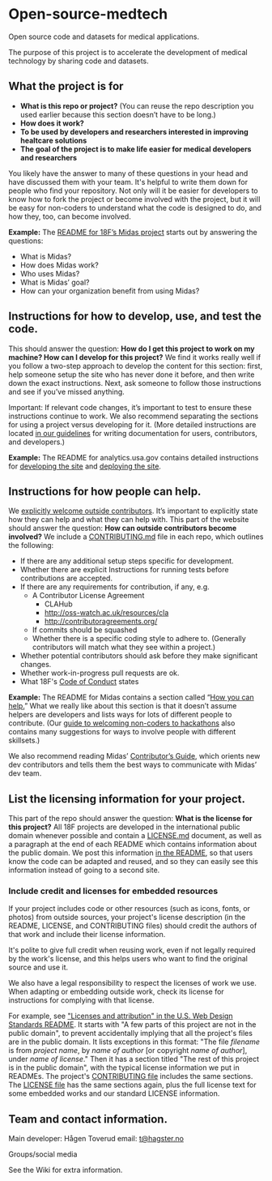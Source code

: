 # Open-source-medtech
Open source code and datasets for medical applications.

The purpose of this project is to accelerate the development of medical technology by sharing code and datasets.



## What the project is for


* **What is this repo or project?** (You can reuse the repo description you used earlier because this section doesn’t have to be long.)
* **How does it work?**
* **To be used by developers and researchers interested in improving healtcare solutions**
* **The goal of the project is to make life easier for medical developers and researchers**  

You likely have the answer to many of these questions in your head and have discussed them with your team. It's helpful to write them down for people who find your repository. Not only will it be easier for developers to know how to fork the project or become involved with the project, but it will be easy for non-coders to understand what the code is designed to do, and how they, too, can become involved.

**Example:** The [README for 18F’s Midas project](https://github.com/18f/midas) starts out by answering the questions:

* What is Midas?
* How does Midas work?
* Who uses Midas?
* What is Midas’ goal?
* How can your organization benefit from using Midas?

## Instructions for how to develop, use, and test the code.

This should answer the question: **How do I get this project to work on my machine? How can I develop for this project?** We find it works really well if you follow a two-step approach to develop the content for this section: first, help someone setup the site who has never done it before, and then write down the exact instructions. Next, ask someone to follow those instructions and see if you’ve missed anything.

Important: If relevant code changes, it’s important to test to ensure these instructions continue to work. We also recommend separating the sections for using a project versus developing for it. (More detailed instructions are located [in our guidelines](https://pages.18f.gov/open-source-program/pages/maintainer_guidelines/#usage-documentation) for writing documentation for users, contributors, and developers.)

**Example:** The README for analytics.usa.gov contains detailed instructions for [developing the site](https://github.com/18f/analytics.usa.gov#setup) and [deploying the site](https://github.com/18f/analytics.usa.gov#deploying-to-staging-18f-specific).  

## Instructions for how people can help.

We [explicitly welcome outside contributors](https://github.com/18F/open-source-policy/blob/master/practice.md#accepting-contributions-from-the-public). It’s important to explicitly state how they can help and what they can help with. This part of the website should answer the question: **How can outside contributors become involved?** We include a [CONTRIBUTING.md](https://github.com/18F/open-source-policy/blob/master/CONTRIBUTING.md) file in each repo, which outlines the following:

* If there are any additional setup steps specific for development.
* Whether there are explicit Instructions for running tests before contributions are accepted.
* If there are any requirements for contribution, if any, e.g.
  * A Contributor License Agreement
    * CLAHub
    * http://oss-watch.ac.uk/resources/cla
    * http://contributoragreements.org/
  * If commits should be squashed
  * Whether there is a specific coding style to adhere to. (Generally contributors will match what they see within a project.)
* Whether potential contributors should ask before they make significant changes.
* Whether work-in-progress pull requests are ok.
* What 18F's [Code of Conduct](https://github.com/18F/code-of-conduct) states

**Example:** The README for Midas contains a section called “[How you can help.](https://github.com/18f/midas#how-you-can-help)” What we really like about this section is that it doesn’t assume helpers are developers and lists ways for lots of different people to contribute. (Our [guide to welcoming non-coders to hackathons](https://18f.gsa.gov/2015/04/03/how-to-welcome-new-coders-to-a-civic-hackathon/) also contains many suggestions for ways to involve people with different skillsets.)

We also recommend reading Midas’ [Contributor’s Guide](https://github.com/18F/midas/blob/dev/CONTRIBUTING.md), which orients new dev contributors and tells them the best ways to communicate with Midas’ dev team.

## List the licensing information for your project.

This part of the repo should answer the question: **What is the license for this project?** All 18F projects are developed in the international public domain whenever possible and contain a [LICENSE.md](https://github.com/18F/open-source-policy/blob/master/LICENSE.md) document, as well as a paragraph at the end of each README which contains information about the public domain. We post this information [in the README](https://github.com/18F/18f.gsa.gov#public-domain), so that users know the code can be adapted and reused, and so they can easily see this information instead of going to a second site.

### Include credit and licenses for embedded resources

If your project includes code or other resources (such as icons, fonts, or photos) from outside sources, your project's license description (in the README, LICENSE, and CONTRIBUTING files) should credit the authors of that work and include their license information.

It's polite to give full credit when reusing work, even if not legally required by the work's license, and this helps users who want to find the original source and use it.

We also have a legal responsibility to respect the licenses of work we use. When adapting or embedding outside work, check its license for instructions for complying with that license.

For example, see ["Licenses and attribution" in the U.S. Web Design Standards README](https://github.com/18F/web-design-standards#licenses-and-attribution). It starts with "A few parts of this project are not in the public domain", to prevent accidentally implying that all the project's files are in the public domain. It lists exceptions in this format: "The file *filename* is from *project name*, by *name of author* [or copyright *name of author*], under *name of license*." Then it has a section titled "The rest of this project is in the public domain", with the typical license information we put in READMEs. The project's [CONTRIBUTING file](https://github.com/18F/web-design-standards/blob/18f-pages-staging/CONTRIBUTING.md) includes the same sections. The [LICENSE file](https://github.com/18F/web-design-standards/blob/18f-pages-staging/LICENSE.md) has the same sections again, plus the full license text for some embedded works and our standard LICENSE information.

## Team and contact information.

Main developer: Hågen Toverud
email: t@hagster.no

Groups/social media

See the Wiki for extra information.

